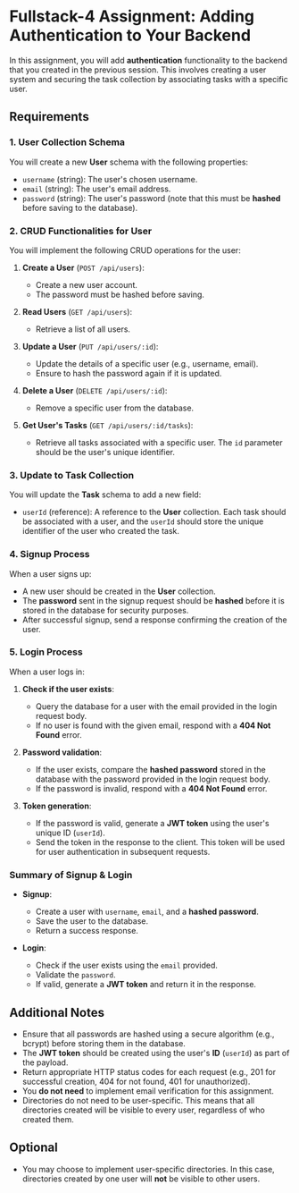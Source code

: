 # Fullstack-4 Assignment: Adding Authentication to Your Backend

In this assignment, you will add **authentication** functionality to the backend that you created in the previous session. This involves creating a user system and securing the task collection by associating tasks with a specific user.

## Requirements

### 1. User Collection Schema

You will create a new **User** schema with the following properties:

- `username` (string): The user's chosen username.
- `email` (string): The user's email address.
- `password` (string): The user's password (note that this must be **hashed** before saving to the database).

### 2. CRUD Functionalities for User

You will implement the following CRUD operations for the user:

1. **Create a User** (`POST /api/users`):

   - Create a new user account.
   - The password must be hashed before saving.

2. **Read Users** (`GET /api/users`):

   - Retrieve a list of all users.

3. **Update a User** (`PUT /api/users/:id`):

   - Update the details of a specific user (e.g., username, email).
   - Ensure to hash the password again if it is updated.

4. **Delete a User** (`DELETE /api/users/:id`):

   - Remove a specific user from the database.

5. **Get User's Tasks** (`GET /api/users/:id/tasks`):
   - Retrieve all tasks associated with a specific user. The `id` parameter should be the user's unique identifier.

### 3. Update to Task Collection

You will update the **Task** schema to add a new field:

- `userId` (reference): A reference to the **User** collection. Each task should be associated with a user, and the `userId` should store the unique identifier of the user who created the task.

### 4. Signup Process

When a user signs up:

- A new user should be created in the **User** collection.
- The **password** sent in the signup request should be **hashed** before it is stored in the database for security purposes.
- After successful signup, send a response confirming the creation of the user.

### 5. Login Process

When a user logs in:

1. **Check if the user exists**:

   - Query the database for a user with the email provided in the login request body.
   - If no user is found with the given email, respond with a **404 Not Found** error.

2. **Password validation**:

   - If the user exists, compare the **hashed password** stored in the database with the password provided in the login request body.
   - If the password is invalid, respond with a **404 Not Found** error.

3. **Token generation**:
   - If the password is valid, generate a **JWT token** using the user's unique ID (`userId`).
   - Send the token in the response to the client. This token will be used for user authentication in subsequent requests.

### Summary of Signup & Login

- **Signup**:

  - Create a user with `username`, `email`, and a **hashed password**.
  - Save the user to the database.
  - Return a success response.

- **Login**:
  - Check if the user exists using the `email` provided.
  - Validate the `password`.
  - If valid, generate a **JWT token** and return it in the response.

## Additional Notes

- Ensure that all passwords are hashed using a secure algorithm (e.g., bcrypt) before storing them in the database.
- The **JWT token** should be created using the user's **ID** (`userId`) as part of the payload.
- Return appropriate HTTP status codes for each request (e.g., 201 for successful creation, 404 for not found, 401 for unauthorized).
- You **do not need** to implement email verification for this assignment.
- Directories do not need to be user-specific. This means that all directories created will be visible to every user, regardless of who created them.

## Optional

- You may choose to implement user-specific directories. In this case, directories created by one user will **not** be visible to other users.
